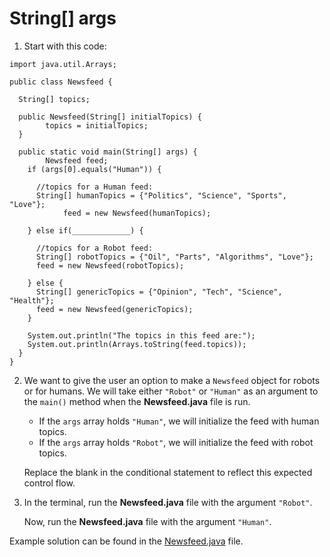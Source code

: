 # String[] args

1. Start with this code:

```
import java.util.Arrays;

public class Newsfeed {
  
  String[] topics;
  
  public Newsfeed(String[] initialTopics) {
		topics = initialTopics;
  }
  
  public static void main(String[] args) {
		Newsfeed feed;
    if (args[0].equals("Human")) {
      
      //topics for a Human feed:
      String[] humanTopics = {"Politics", "Science", "Sports", "Love"};
			feed = new Newsfeed(humanTopics);
      
    } else if(_____________) {
      
      //topics for a Robot feed:
      String[] robotTopics = {"Oil", "Parts", "Algorithms", "Love"};
      feed = new Newsfeed(robotTopics);
      
    } else {
      String[] genericTopics = {"Opinion", "Tech", "Science", "Health"};
      feed = new Newsfeed(genericTopics);
    }
        
    System.out.println("The topics in this feed are:");
    System.out.println(Arrays.toString(feed.topics));
  }
}

```

2. We want to give the user an option to make a ```Newsfeed``` object for robots or for humans. We will take either ```"Robot"``` or ```"Human"``` as an argument to the ```main()``` method when the **Newsfeed.java** file is run.

	- If the ```args``` array holds ```"Human"```, we will initialize the feed with human topics.
	- If the ```args``` array holds ```"Robot"```, we will initialize the feed with robot topics.

	Replace the blank in the conditional statement to reflect this expected control flow.

3. In the terminal, run the **Newsfeed.java** file with the argument ```"Robot"```.

	Now, run the **Newsfeed.java** file with the argument ```"Human"```.

Example solution can be found in the [Newsfeed.java](https://github.com/upliftdev/Foundations/blob/main/5.Arrays/String_Array_Args/src/main/java/com/examples/arrays6/Newsfeed.java) file.